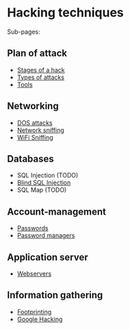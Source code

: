 # Hacking techniques

Sub-pages:

## Plan of attack
* [Stages of a hack](stages.md)
* [Types of attacks](testingTypes.md)
* [Tools](tools.md)

## Networking
* [DOS attacks](dos.md)
* [Network sniffing](networkSniffing.md)
* [WiFi Sniffing](wifiSniffing.md)

## Databases
* SQL Injection (TODO)
* [Blind SQL Injection](sql-injection/blind_sqlinjection.md)
* SQL Map (TODO)

## Account-management
* [Passwords](passwords/README.md)
* [Password managers](passwords/password-managers.md)

## Application server
* [Webservers](webserver.md)

## Information gathering
* [Footprinting](footprinting.md)
* [Google Hacking](googleHacking.md)




